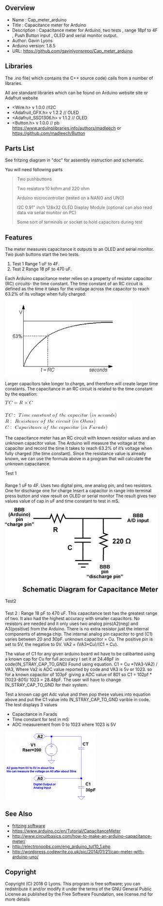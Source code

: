 ﻿Overview
--------------------
* Name : Cap_meter_arduino
* Title : Capacitance meter for Arduino
* Description : Capacitance meter for Arduino, two tests , range 18pf to 4F , Push Button input , OLED and serial monitor output.
* Author: Gavin Lyons
* Arduino version: 1.8.5
* URL: https://github.com/gavinlyonsrepo/Cap_meter_arduino

Libraries
------------------------

The .ino file( which contains the C++ source code) calls from a number of libraries.

All are standard libraries which can be found on Arduino website site or Adafruit website

* <Wire.h>   v 1.0.0 //I2C 
* <Adafruit_GFX.h> v 1.2.2 // OLED 
* <Adafruit_SSD1306.h> v 1.1.2 // OLED
* <Button.h> v 1.0.0 // pb https://www.arduinolibraries.info/authors/madleech or https://github.com/madleech/Button


Parts List
------------------------------
See fritzing diagram in "doc" for assembly instruction and schematic. 

You will need following parts

> Two pushbuttons
>
> Two resistors 10 kohm and 220 ohm 
>
> Arduino microcontroller (tested on a NANO and UNO)
>
> I2C 0.91" inch 128x32 OLED Display Module (optional can also read data via serial monitor on PC)
>
> Some sort of terminals or socket to hold capacitors during test
>

Features
-----------------------------------------------
The meter measures capacitance it outputs to an OLED and serial monitor.
Two push buttons start the two tests.

1. Test 1 Range  1 uF to 4F.
2. Test 2 Range 18 pF to 470 uF.

Each Arduino capacitance meter relies on a property of resistor capacitor (RC) circuits- the time constant. 
The time constant of an RC circuit is defined as the time it takes for the voltage across the capacitor 
to reach 63.2% of its voltage when fully charged:

![ScreenShot cap time constant](https://github.com/gavinlyonsrepo/Cap_meter_arduino/blob/master/images/ctc.jpg)

Larger capacitors take longer to charge, and therefore will create larger time constants. 
The capacitance in an RC circuit is related to the time constant by the equation:

![ScreenShot cap eq constant](https://github.com/gavinlyonsrepo/Cap_meter_arduino/blob/master/images/eq.jpg)

The capacitance meter has an RC circuit with known resistor values and an unknown capacitor value. 
The Arduino will measure the voltage at the capacitor and record the time it takes to reach 63.2% of it’s voltage when fully charged (the time constant). 
Since the resistance value is already known, 
we can use the formula above in a program that will calculate the unknown capacitance.

Test 1
###
Range  1 uF to 4F. 
Uses two digital pins, one analog pin, and two resistors.
One for discharge one for charge
Insert a capacitor in range into terminal press button and view result on OLED or serial monitor
The result gives two values value of cap in uF and time constant to test in mS.

![ScreenShot cap sch](https://github.com/gavinlyonsrepo/Cap_meter_arduino/blob/master/images/sch.jpg)

Test2
###
Test 2 : Range 18 pF to 470 uF.
This capacitance test has the greatest range of two. It also had the highest accuracy with smaller capacitors. 
No resistors are needed and it only uses two analog pins(A2(neg) and A3(positive) from the Arduino.
There is no extra resistor just the internal components of atmega chip.
The internal analog pin capacitor to gnd (C1) varies between 20 and 30pF. unknown capacitor = Cu.
The positive pin is set to 5V, the negative to 0V.
VA2 = (VA3*Cu)/(C1 + Cu).

The value of C1 for any given arduino board wil have to be calibarted using a known cap for Cu
for full accuracy I set it at 24.48pF in code(IN_STRAY_CAP_TO_GND) Found using equation.
C1 = Cu *(VA3-VA2) / VA3, Where  Va2 is ADC value reported by code and VA3 is 5v or 1023.
so for a known capacitor of 103pF giving a ADC value of 801
so C1 = 102pf * (1023-801)/ 1023 = 28.48pF.
The user will have to change IN_STRAY_CAP_TO_GND for their system.

Test a known cap get Adc value and then pop these values into equation above
and put the C1 value into IN_STRAY_CAP_TO_GND  varible in code.
The test displays 3 values 
* Capacitance in Farads
* Time constant for test in mS
* ADC measurement from 0 to 1023 where 1023 is 5V

![ScreenShot cap sch 2](https://github.com/gavinlyonsrepo/Cap_meter_arduino/blob/master/images/test2sch.jpg)


See Also
-----------------------------------

* [fritzing software ](https://en.wikipedia.org/wiki/Fritzing) 
* https://www.arduino.cc/en/Tutorial/CapacitanceMeter
* http://www.circuitbasics.com/how-to-make-an-arduino-capacitance-meter/
* http://electronoobs.com/eng_arduino_tut10_1.php
* http://wordpress.codewrite.co.uk/pic/2014/01/21/cap-meter-with-arduino-uno/

Copyright
-------------------------------

Copyright (C) 2018 G Lyons. This program is free software; you can redistribute it and/or modify it under the terms of the GNU General Public License as published by the Free Software Foundation, see license.md for more details
